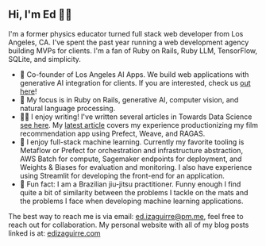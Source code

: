 ## Hi, I'm Ed 👋🏽

I'm a former physics educator turned full stack web developer from Los Angeles, CA. I've spent the past year running a web development agency building MVPs for clients. I'm a fan of Ruby on Rails, Ruby LLM, TensorFlow, SQLite, and simplicity.
- 💼 Co-founder of Los Angeles AI Apps. We build web applications with generative AI integration for clients. If you are interested, check us [out here](https://losangelesaiapps.com/)!
- 🤖 My focus is in Ruby on Rails, generative AI, computer vision, and natural language processing.
- ✍🏽 I enjoy writing! I've written several articles in Towards Data Science [see here](https://medium.com/@ed.izaguirre). My [latest article](https://medium.com/towards-data-science/productionizing-a-rag-app-04c857e0966e) covers my experience productionizing my film recommendation app using Prefect, Weave, and RAGAS.
- 🔧 I enjoy full-stack machine learning. Currently my favorite tooling is Metaflow or Prefect for orchestration and infrastructure abstraction, AWS Batch for compute, Sagemaker endpoints for deployment, and Weights & Biases for evaluation and monitoring. I also have experience using Streamlit for developing the front-end for an application.
- 🥋 Fun fact: I am a Brazilian jiu-jitsu practitioner. Funny enough I find quite a bit of similarity between the problems I tackle on the mats and the problems I face when developing machine learning applications. 

The best way to reach me is via email: ed.izaguirre@pm.me, feel free to reach out for collaboration. My personal website with all of my blog posts linked is at: [edizaguirre.com](https://edizaguirre.com)
<!--
**EdIzaguirre/edizaguirre** is a ✨ _special_ ✨ repository because its `README.md` (this file) appears on your GitHub profile.

Here are some ideas to get you started:

- 🔭 I’m currently working on ...
- 🌱 I’m currently learning ...
- 👯 I’m looking to collaborate on ...
- 🤔 I’m looking for help with ...
- 💬 Ask me about ...
- 📫 How to reach me: ...
- 😄 Pronouns: ...
- ⚡ Fun fact: ...
-->
